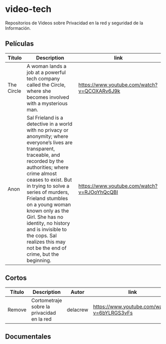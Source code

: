 # video-tech
Repositorios de Videos sobre Privacidad en la red y seguridad de la Información.

## Películas
|Título|Description|link|
|------|-----------|----|
|The Circle | A woman lands a job at a powerful tech company called the Circle, where she becomes involved with a mysterious man. | https://www.youtube.com/watch?v=QCOXARv6J9k  |
|Anon |Sal Frieland is a detective in a world with no privacy or anonymity; where everyone’s lives are transparent, traceable, and recorded by the authorities; where crime almost ceases to exist. But in trying to solve a series of murders, Frieland stumbles on a young woman known only as the Girl. She has no identity, no history and is invisible to the cops. Sal realizes this may not be the end of crime, but the beginning.  | https://www.youtube.com/watch?v=RJOoYhQcQBI |

## Cortos
|Título|Description|Autor|link|
|------|-----------|----|----|
|Remove|Cortometraje sobre la privacidad en la red|delacrew| https://www.youtube.com/watch?v=6bYLRGS3vFs|
## Documentales
